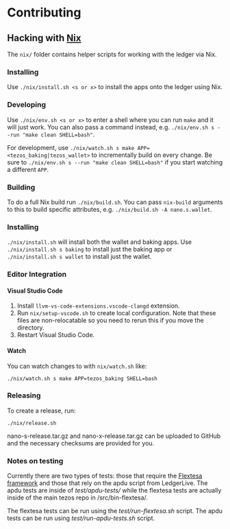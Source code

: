 # Contributing

## Hacking with [Nix](https://nixos.org/nix/)

The `nix/` folder contains helper scripts for working with the ledger
via Nix.

### Installing
Use `./nix/install.sh <s or x>` to install the apps onto the ledger
using Nix.

### Developing
Use `./nix/env.sh <s or x>` to enter a shell where you can run `make`
and it will just work. You can also pass a command instead, e.g.
`./nix/env.sh s --run "make clean SHELL=bash"`.

For development, use `./nix/watch.sh s make
APP=<tezos_baking|tezos_wallet>` to incrementally build on every
change. Be sure to `./nix/env.sh s --run "make clean SHELL=bash"` if
you start watching a different `APP`.

### Building
To do a full Nix build run `./nix/build.sh`. You can pass `nix-build`
arguments to this to build specific attributes, e.g. `./nix/build.sh -A
nano.s.wallet`.

### Installing
`./nix/install.sh` will install both the wallet and baking apps. Use
`./nix/install.sh s baking` to install just the baking app or
`./nix/install.sh s wallet` to install just the wallet.

### Editor Integration

#### Visual Studio Code

  1. Install `llvm-vs-code-extensions.vscode-clangd` extension.
  2. Run `nix/setup-vscode.sh` to create local configuration. Note
     that these files are non-relocatable so you need to rerun this if
     you move the directory.
  3. Restart Visual Studio Code.

#### Watch

You can watch changes to with `nix/watch.sh` like:

`./nix/watch.sh s make APP=tezos_baking SHELL=bash`

### Releasing

To create a release, run:

`./nix/release.sh`

nano-s-release.tar.gz and nano-x-release.tar.gz can be uploaded to
GitHub and the necessary checksums are provided for you.

### Notes on testing

Currently there are two types of tests: those that require the
[Flextesa framework](https://gitlab.com/tezos/flextesa) and those that
rely on the apdu script from LedgerLive. The apdu tests are inside of
*test/apdu-tests/* while the flextesa tests are actually inside of the
main tezos repo in /src/bin-flextesa/.

The flextesa tests can be run using the *test/run-flextesa.sh* script.
The apdu tests can be run using *test/run-apdu-tests.sh* script.
